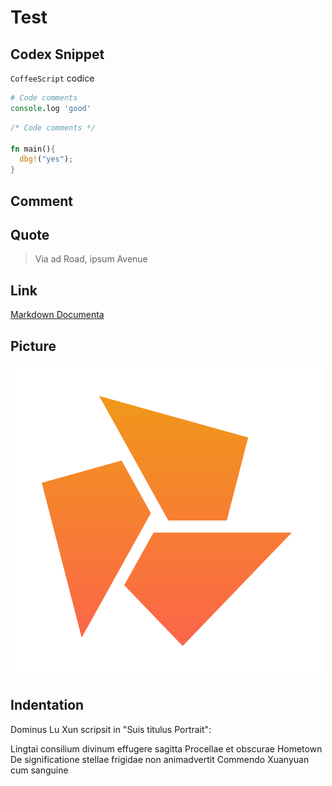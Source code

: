 [Markdown global comments]:#

# Test

## Codex Snippet

`CoffeeScript` codice

```coffee
# Code comments
console.log 'good'


```

```rust
/* Code comments */

fn main(){
  dbg!("yes");
}
```

## Comment

<!-- HTML 注释 --> 

<!-- 多行注释 --> 

## Quote

> Via ad Road, ipsum Avenue

## Link

[Markdown Documenta](https://github.com/xxai-art/xxai-art-md)

## Picture

![xxAI.Art Brand Identity](https://raw.githubusercontent.com/xxai-art/web/main/file/svg/logo.svg)

## Indentation

Dominus Lu Xun scripsit in "Suis titulus Portrait":

  Lingtai consilium divinum effugere sagitta
  Procellae et obscurae Hometown
  De significatione stellae frigidae non animadvertit
  Commendo Xuanyuan cum sanguine


